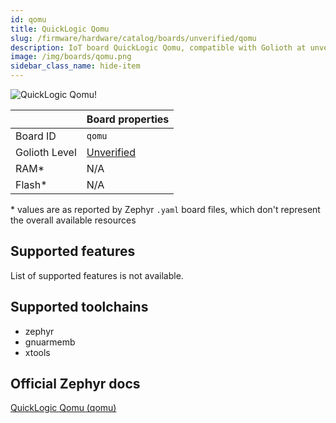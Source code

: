 ```yaml
---
id: qomu
title: QuickLogic Qomu
slug: /firmware/hardware/catalog/boards/unverified/qomu
description: IoT board QuickLogic Qomu, compatible with Golioth at unverified level.
image: /img/boards/qomu.png
sidebar_class_name: hide-item
---
```


[//]: # (This is an auto-generated file, do not edit! Changes to it will be lost upon re-generation)

![QuickLogic Qomu!](/img/boards/qomu.png "QuickLogic Qomu")

|                | Board properties     |
| -------------  | -------------------- |
| Board ID       | `qomu` |
| Golioth Level  | [Unverified](/firmware/hardware#unverified-boards) |
| RAM*           | N/A |
| Flash*         | N/A |

\* values are as reported by Zephyr `.yaml` board files, which don't represent the overall available resources



## Supported features

List of supported features is not available.

## Supported toolchains

* zephyr
* gnuarmemb
* xtools

## Official Zephyr docs

[QuickLogic Qomu (qomu)](https://docs.zephyrproject.org/latest/boards/quicklogic/qomu/doc/index.html)
